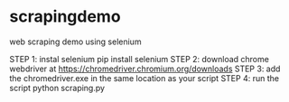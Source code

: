 # scrapingdemo
web scraping demo using selenium

STEP 1: instal selenium
pip install selenium
STEP 2: download chrome webdriver at https://chromedriver.chromium.org/downloads 
STEP 3: add the chromedriver.exe in the same location as your script 
STEP 4: run the script
python scraping.py

